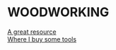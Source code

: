 # WOODWORKING  
[A great resource](https://www.finewoodworking.com/#)  
[Where I buy some tools](https://www.lie-nielsen.com)


